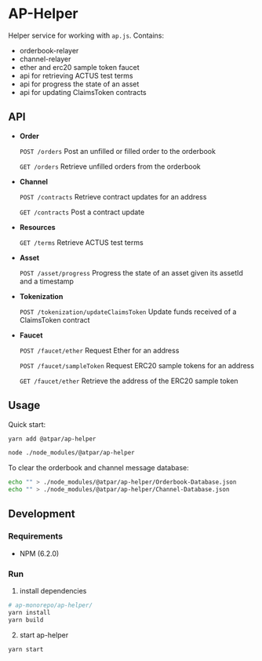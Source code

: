 # AP-Helper

Helper service for working with `ap.js`. 
Contains:
- orderbook-relayer
- channel-relayer
- ether and erc20 sample token faucet
- api for retrieving ACTUS test terms
- api for progress the state of an asset
- api for updating ClaimsToken contracts

## API
- **Order**
  
  `POST /orders` Post an unfilled or filled order to the orderbook

  `GET /orders` Retrieve unfilled orders from the orderbook

- **Channel**

  `POST /contracts` Retrieve contract updates for an address

  `GET /contracts` Post a contract update

- **Resources**

  `GET /terms` Retrieve ACTUS test terms
  
- **Asset**

  `POST /asset/progress` Progress the state of an asset given its assetId and a timestamp
  
- **Tokenization**

  `POST /tokenization/updateClaimsToken` Update funds received of a ClaimsToken contract

- **Faucet**

  `POST /faucet/ether` Request Ether for an address
  
  `POST /faucet/sampleToken` Request ERC20 sample tokens for an address
  
  `GET /faucet/ether` Retrieve the address of the ERC20 sample token

## Usage
Quick start:
```sh
yarn add @atpar/ap-helper

node ./node_modules/@atpar/ap-helper
```

To clear the orderbook and channel message database:
```sh
echo "" > ./node_modules/@atpar/ap-helper/Orderbook-Database.json
echo "" > ./node_modules/@atpar/ap-helper/Channel-Database.json
```

## Development

### Requirements
- NPM (6.2.0)

### Run
1. install dependencies
```sh
# ap-monorepo/ap-helper/
yarn install
yarn build
```

2. start ap-helper
```sh
yarn start
```
